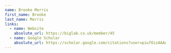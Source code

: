 ```yaml
---
name: Brooke Morris
first_name: Brooke
last_name: Morris
links:
  - name: Website
    absolute_url: https://biglab.co.uk/member/45
  - name: Google Scholar
    absolute_url: https://scholar.google.com/citations?user=piufOisAAAAJ&hl=en
---
```

